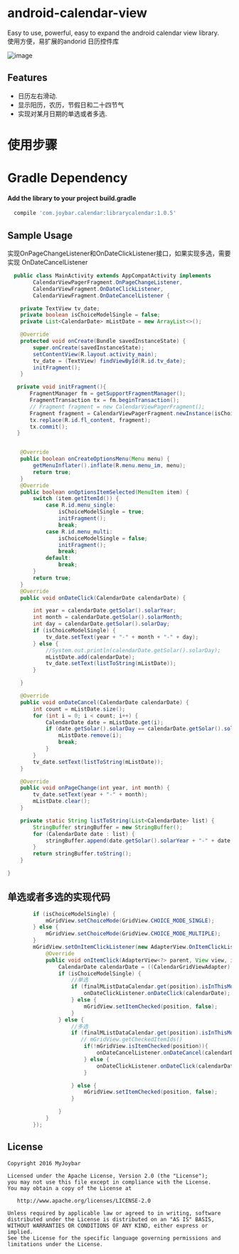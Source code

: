 # android-calendar-view
Easy to use, powerful, easy to expand the android calendar view library.<br />
使用方便，易扩展的andorid 日历控件库

 ![image](https://github.com/myjoybar/android-calendar-view/blob/master/screenshots/screenshot.gif) 
  
## Features
 - 日历左右滑动.
 - 显示阳历，农历，节假日和二十四节气
 - 实现对某月日期的单选或者多选.


# 使用步骤
# Gradle Dependency
####  Add the library to your project build.gradle
```gradle
  compile 'com.joybar.calendar:librarycalendar:1.0.5'
```
## Sample Usage
实现OnPageChangeListener和OnDateClickListener接口，如果实现多选，需要实现 OnDateCancelListener

```java
  public class MainActivity extends AppCompatActivity implements
        CalendarViewPagerFragment.OnPageChangeListener,
        CalendarViewFragment.OnDateClickListener,
        CalendarViewFragment.OnDateCancelListener {

    private TextView tv_date;
    private boolean isChoiceModelSingle = false;
    private List<CalendarDate> mListDate = new ArrayList<>();

    @Override
    protected void onCreate(Bundle savedInstanceState) {
        super.onCreate(savedInstanceState);
        setContentView(R.layout.activity_main);
        tv_date = (TextView) findViewById(R.id.tv_date);
        initFragment();
    }

   private void initFragment(){
       FragmentManager fm = getSupportFragmentManager();
       FragmentTransaction tx = fm.beginTransaction();
       // Fragment fragment = new CalendarViewPagerFragment();
       Fragment fragment = CalendarViewPagerFragment.newInstance(isChoiceModelSingle);
       tx.replace(R.id.fl_content, fragment);
       tx.commit();
   }


    @Override
    public boolean onCreateOptionsMenu(Menu menu) {
        getMenuInflater().inflate(R.menu.menu_im, menu);
        return true;
    }
    @Override
    public boolean onOptionsItemSelected(MenuItem item) {
        switch (item.getItemId()) {
            case R.id.menu_single:
                isChoiceModelSingle = true;
                initFragment();
                break;
            case R.id.menu_multi:
                isChoiceModelSingle = false;
                initFragment();
                break;
            default:
                break;
        }
        return true;
    }
    @Override
    public void onDateClick(CalendarDate calendarDate) {

        int year = calendarDate.getSolar().solarYear;
        int month = calendarDate.getSolar().solarMonth;
        int day = calendarDate.getSolar().solarDay;
        if (isChoiceModelSingle) {
            tv_date.setText(year + "-" + month + "-" + day);
        } else {
            //System.out.println(calendarDate.getSolar().solarDay);
            mListDate.add(calendarDate);
            tv_date.setText(listToString(mListDate));
        }

    }

    @Override
    public void onDateCancel(CalendarDate calendarDate) {
        int count = mListDate.size();
        for (int i = 0; i < count; i++) {
            CalendarDate date = mListDate.get(i);
            if (date.getSolar().solarDay == calendarDate.getSolar().solarDay) {
                mListDate.remove(i);
                break;
            }
        }
        tv_date.setText(listToString(mListDate));
    }

    @Override
    public void onPageChange(int year, int month) {
        tv_date.setText(year + "-" + month);
        mListDate.clear();
    }

    private static String listToString(List<CalendarDate> list) {
        StringBuffer stringBuffer = new StringBuffer();
        for (CalendarDate date : list) {
            stringBuffer.append(date.getSolar().solarYear + "-" + date.getSolar().solarMonth + "-" + date.getSolar().solarDay).append(" ");
        }
        return stringBuffer.toString();
    }

}
```
## 单选或者多选的实现代码
```java
        if (isChoiceModelSingle) {
            mGridView.setChoiceMode(GridView.CHOICE_MODE_SINGLE);
        } else {
            mGridView.setChoiceMode(GridView.CHOICE_MODE_MULTIPLE);
        }
        mGridView.setOnItemClickListener(new AdapterView.OnItemClickListener() {
            @Override
            public void onItemClick(AdapterView<?> parent, View view, int position, long id) {
                CalendarDate calendarDate = ((CalendarGridViewAdapter) mGridView.getAdapter()).getListData().get(position);
                if (isChoiceModelSingle) {
                    //单选
                    if (finalMListDataCalendar.get(position).isInThisMonth()) {
                        onDateClickListener.onDateClick(calendarDate);
                    } else {
                        mGridView.setItemChecked(position, false);
                    }
                } else {
                    //多选
                    if (finalMListDataCalendar.get(position).isInThisMonth()) {
                       // mGridView.getCheckedItemIds()
                        if(!mGridView.isItemChecked(position)){
                            onDateCancelListener.onDateCancel(calendarDate);
                        } else {
                            onDateClickListener.onDateClick(calendarDate);
                        }

                    } else {
                        mGridView.setItemChecked(position, false);
                    }

                }
            }
        });

```


## License

    Copyright 2016 MyJoybar

    Licensed under the Apache License, Version 2.0 (the "License");
    you may not use this file except in compliance with the License.
    You may obtain a copy of the License at

       http://www.apache.org/licenses/LICENSE-2.0

    Unless required by applicable law or agreed to in writing, software
    distributed under the License is distributed on an "AS IS" BASIS,
    WITHOUT WARRANTIES OR CONDITIONS OF ANY KIND, either express or implied.
    See the License for the specific language governing permissions and
    limitations under the License.

